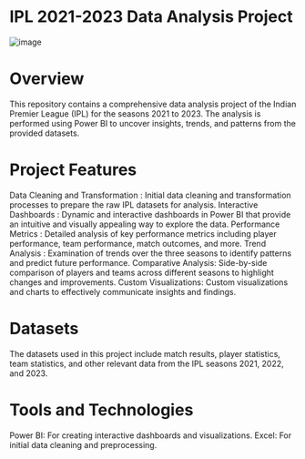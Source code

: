 # IPL 2021-2023 Data Analysis Project

![image](https://github.com/user-attachments/assets/ae7e86ea-d5a4-4220-b6a3-160d0d5d3ead)

# Overview

This repository contains a comprehensive data analysis project of the Indian Premier League (IPL) for the seasons 2021 to 2023. The analysis is performed using Power BI to uncover insights, trends, and patterns from the provided datasets.

# Project Features
  Data Cleaning and Transformation : Initial data cleaning and transformation processes to prepare the raw IPL datasets for analysis.
  Interactive Dashboards : Dynamic and interactive dashboards in Power BI that provide an intuitive and visually appealing way to explore the data.
  Performance Metrics : Detailed analysis of key performance metrics including player performance, team performance, match outcomes, and more.
  Trend Analysis : Examination of trends over the three seasons to identify patterns and predict future performance.
  Comparative Analysis: Side-by-side comparison of players and teams across different seasons to highlight changes and improvements.
  Custom Visualizations: Custom visualizations and charts to effectively communicate insights and findings.

# Datasets

The datasets used in this project include match results, player statistics, team statistics, and other relevant data from the IPL seasons 2021, 2022, and 2023.

# Tools and Technologies

Power BI: For creating interactive dashboards and visualizations.
Excel: For initial data cleaning and preprocessing.
